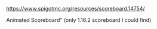 





https://www.spigotmc.org/resources/scoreboard.14754/



Animated Scoreboard" (only 1.16.2 scoreboard I could find)

